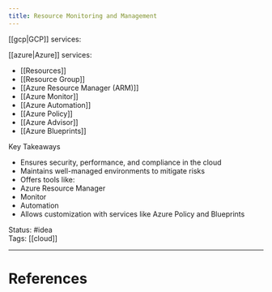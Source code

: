 ```yaml
---
title: Resource Monitoring and Management
---
```

[[gcp|GCP]] services:   

[[azure|Azure]] services:  
- [[Resources]]
- [[Resource Group]]
- [[Azure Resource Manager (ARM)]]
- [[Azure Monitor]]
- [[﻿﻿Azure Automation]]
- [[﻿﻿Azure Policy]]
- [[﻿﻿Azure Advisor]]
- ﻿﻿[[Azure Blueprints]]

Key Takeaways

- ﻿﻿Ensures security, performance, and compliance in the cloud
- ﻿﻿Maintains well-managed environments to mitigate risks
- ﻿﻿Offers tools like:
- ﻿﻿Azure Resource Manager
- ﻿﻿Monitor
- ﻿﻿Automation
- ﻿﻿Allows customization with services like  Azure Policy and Blueprints

Status: #idea  
Tags: [[cloud]]  

---
# References